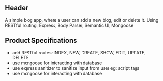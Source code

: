 ## Header

A simple blog app, where a user can add a new blog, edit or delete it. Using RESTful routing, Express, Body Parser, Semantic UI, Mongoose

## Product Specifications
- add RESTful routes: INDEX, NEW, CREATE, SHOW, EDIT, UPDATE, DELETE
- use mongoose for interacting with database 
- use express sanitizer to sanitize input from user eg: script tags 
- use mongoose for interacting with database 